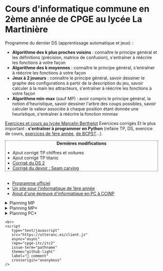 # Cours d'informatique commune en 2ème année de CPGE au lycée La Martinière

Programme du dernier DS (apprentissage automatique et jeux) :
- **Algorithme des k plus proches voisins** : connaître le principe général et les définitions (précision, matrice de confusion), s'entraîner à réécrire les fonctions à votre façon
- **Algorithme des k moyennes** : connaître le principe général, s'entraîner à réécrire les fonctions à votre façon
- **Jeux à 2 joueurs** : connaître le principe général, savoir dessiner le graphe des configurations à partir de la description du jeu, savoir calculer à la main les attracteurs, s'entraîner à réécrire les fonctions à votre façon
- **Algorithme min-max** (sauf MP) : avoir compris le principe général, la notion d'heuristique, savoir dessiner l'arbre des coups possibles, savoir calculer la valeur associée à chaque position étant donnée une heuristique, s'entraîner à réécrire la fonction minmax

[Exercices et cours au lycée Marcelin Berthelot](https://pc-etoile.schola.fr/travaux-pratiques-dinformatique)
Exercices corrigés 
Et le plus important : **s'entraîner à programmer en Python** (refaire TP, DS, exercice de cours, [exercices de 1ère année](https://cpge-itc.github.io/itc1), [de BCPST](https://cpge-itc.github.io/bcpst2)...).

<div id="" style="border-style:dotted; border-width:1px; overflow:scroll; height:100px;">
<center><b>Dernières modifications</b></center>
<ul>
<li>Ajout corrigé TP chiffres et voitures</li>
<li>Ajout corrigé TP titanic</li>
<li> <a href=https://raw.githubusercontent.com/cpge-itc/itc2/main/files/ds/ds2/ds2_cor.pdf>Corrigé du DS 2</a>
<li> <a href=https://cpge-itc.github.io/itc2/3_prog_dyn/seam_carving/seam_carving.html>Corrigé du devoir : Seam carving</a>
<li> <a href=https://cpge-itc.github.io/itc2/3_prog_dyn/seam_carving/seam_carving.html>Devoir à faire pendant les vacances de Noël</a>
<li><a href="https://cpge-itc.github.io/itc2/3_prog_dyn/tp2/tp_sac_dos.html">Ajout corrigé TP sac à dos</a></li>
<li>Ajout corrigé TP programmation dynamique</li>
<li>Ajout corrigé DS 1</li>
</ul>
</div> 
<br />

- [Programme officiel](https://prepas.org/index.php?document=72)
- [Un site pour l'informatique de 1ère année](https://cpge-itc.github.io/itc1)
- [Ajout d'une épreuve d'informatique en PC à CCINP](https://www.concours-commun-inp.fr/fr/actus/evolutions-du-concours-commun-inp-en-2023.html)

<details>
<summary>Planning MP</summary>
Groupes par ordre alphabétique du nom de famille <br>
<iframe src="https://calendar.google.com/calendar/embed?height=600&wkst=2&bgcolor=%23ffffff&ctz=Europe%2FParis&showTitle=0&showDate=1&showPrint=0&showTabs=1&showCalendars=0&showTz=0&mode=MONTH&src=djBjZjgxN2M3cG9oNDdkMG5zNWN0YnR2MzhAZ3JvdXAuY2FsZW5kYXIuZ29vZ2xlLmNvbQ&color=%237CB342" style="border:solid 1px #777" width="100%" height="600" frameborder="0" scrolling="no"></iframe>
</details>

<details>
<summary>Planning MP*</summary>
Groupes par ordre alphabétique du nom de famille  <br>
<iframe src="https://calendar.google.com/calendar/embed?height=600&wkst=2&bgcolor=%23ffffff&ctz=Europe%2FParis&showTitle=0&showPrint=0&showTz=0&src=cDM3MWkxaWNqZWswam02bHQ1aTQ5ZDlqdHNAZ3JvdXAuY2FsZW5kYXIuZ29vZ2xlLmNvbQ&src=M2hha3JjZmVkMGswNTI2YXYzNzIwaWdqdW9nYTVsODFAaW1wb3J0LmNhbGVuZGFyLmdvb2dsZS5jb20&src=ZnIuZnJlbmNoI2hvbGlkYXlAZ3JvdXAudi5jYWxlbmRhci5nb29nbGUuY29t&color=%234285F4&color=%23E4C441&color=%230B8043" style="border:solid 1px #777" width="100%" height="600" frameborder="0" scrolling="no"></iframe>
</details>

<details>
<summary>Planning PC*</summary>
<iframe
    src="https://mozilla.github.io/pdf.js/web/viewer.html?file=https://raw.githubusercontent.com/cpge-itc/itc2/main/files/pcc_planning.pdf#zoom=page-width&pagemode=none"
    height=500 width=100% allowfullscreen></iframe>
<!-- <iframe src="https://calendar.google.com/calendar/embed?height=600&wkst=2&bgcolor=%23ffffff&ctz=Europe%2FParis&showTitle=0&showPrint=0&showTz=0&src=N210Z3Z1ZGttaTJnaDNobGNzcDJ0c2YycWtAZ3JvdXAuY2FsZW5kYXIuZ29vZ2xlLmNvbQ&src=M2hha3JjZmVkMGswNTI2YXYzNzIwaWdqdW9nYTVsODFAaW1wb3J0LmNhbGVuZGFyLmdvb2dsZS5jb20&src=ZnIuZnJlbmNoI2hvbGlkYXlAZ3JvdXAudi5jYWxlbmRhci5nb29nbGUuY29t&color=%237986CB&color=%23E4C441&color=%230B8043" style="border:solid 1px #777" width="100%" height="600" frameborder="0" scrolling="no"></iframe> -->
</details>

```{raw} html
<br>
<script
   type="text/javascript"
   src="https://utteranc.es/client.js"
   async="async"
   repo="cpge-itc/itc2"
   issue-term="pathname"
   theme="github-light"
   label="💬 comment"
   crossorigin="anonymous"
/>
```
